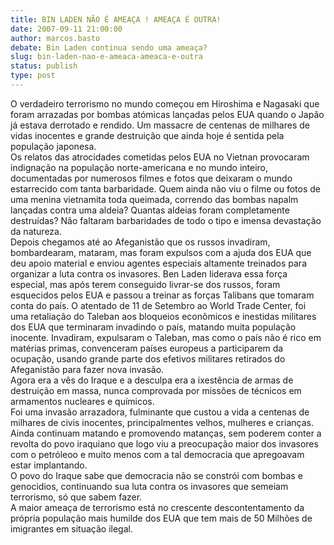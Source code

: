 ```yaml
---
title: BIN LADEN NÃO É AMEAÇA ! AMEAÇA É OUTRA!
date: 2007-09-11 21:00:00
author: marcos.basto
debate: Bin Laden continua sendo uma ameaça?
slug: bin-laden-nao-e-ameaca-ameaca-e-outra
status: publish 
type: post
---
```


O verdadeiro terrorismo no mundo começou em Hiroshima e Nagasaki que foram arrazadas por bombas atómicas lançadas pelos EUA quando o Japão já estava derrotado e rendido. Um massacre de centenas de milhares de vidas inocentes e grande destruição que ainda hoje é sentida pela população japonesa.  
Os relatos das atrocidades cometidas pelos EUA no Vietnan provocaram indignação na população norte-americana e no mundo inteiro, documentadas por numerosos filmes e fotos que deixaram o mundo estarrecido com tanta barbaridade. Quem ainda não viu o filme ou fotos de uma menina vietnamita toda queimada, correndo das bombas napalm lançadas contra uma aldeia? Quantas aldeias foram completamente destruídas? Não faltaram barbaridades de todo o tipo e imensa devastação da natureza.  
Depois chegamos até ao Afeganistão que os russos invadiram, bombardearam, mataram, mas foram expulsos com a ajuda dos EUA que deu apoio material e enviou agentes especiais altamente treinados para organizar a luta contra os invasores. Ben Laden liderava essa força especial, mas após terem conseguido livrar-se dos russos, foram esquecidos pelos EUA e passou a treinar as forças Talibans que tomaram conta do país. O atentado de 11 de Setembro ao World Trade Center, foi uma retaliação do Taleban aos bloqueios econômicos e inestidas militares dos EUA que terminaram invadindo o país, matando muita população inocente. Invadiram, expulsaram o Taleban, mas como o país não é rico em matérias primas, convenceram países europeus a participarem da ocupação, usando grande parte dos efetivos militares retirados do Afeganistão para fazer nova invasão.  
Agora era a vês do Iraque e a desculpa era a ixestência de armas de destruição em massa, nunca comprovada por missões de técnicos em armamentos nucleares e químicos.  
Foi uma invasão arrazadora, fulminante que custou a vida a centenas de milhares de civis inocentes, principalmentes velhos, mulheres e crianças. Ainda continuam matando e promovendo matanças, sem poderem conter a revolta do povo iraquiano que logo viu a preocupação maior dos invasores com o petróleoo e muito menos com a tal democracia que apregoavam estar implantando.  
O povo do Iraque sabe que democracia não se constrói com bombas e genocidios, continuando sua luta contra os invasores que semeiam terrorismo, só que sabem fazer.  
A maior ameaça de terrorismo está no crescente descontentamento da própria população mais humilde dos EUA que tem mais de 50 Milhões de imigrantes em situação ilegal.
